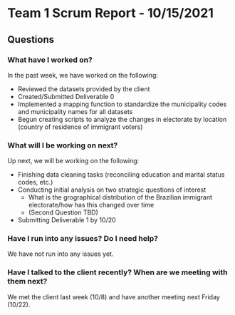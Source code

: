 # Team 1 Scrum Report - 10/15/2021

## Questions

### What have I worked on?
In the past week, we have worked on the following:
- Reviewed the datasets provided by the client
- Created/Submitted Deliverable 0
- Implemented a mapping function to standardize the municipality codes and municipality names for all datasets
- Begun creating scripts to analyze the changes in electorate by location (country of residence of immigrant voters)

### What will I be working on next?
Up next, we will be working on the following:
- Finishing data cleaning tasks (reconciling education and marital status codes, etc.)
- Conducting initial analysis on two strategic questions of interest 
    - What is the grographical distribution of the Brazilian immigrant electorate/how has this changed over time
    - (Second Question TBD)
- Submitting Deliverable 1 by 10/20

### Have I run into any issues? Do I need help?
We have not run into any issues yet.

### Have I talked to the client recently? When are we meeting with them next?
We met the client last week (10/8) and have another meeting next Friday (10/22).